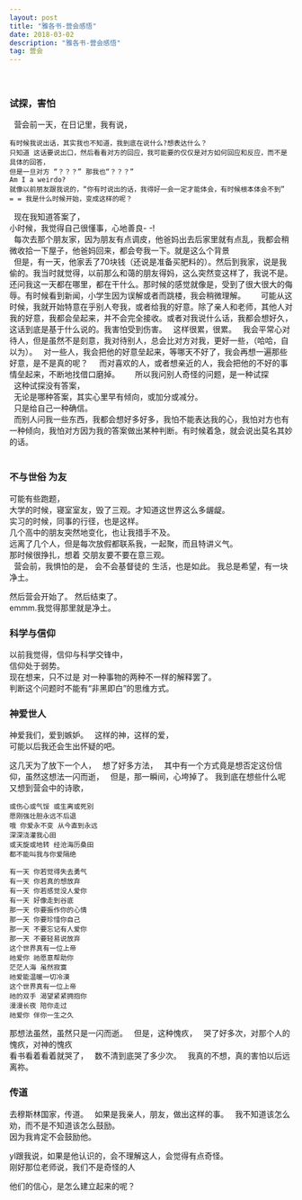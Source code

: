 ```yaml
---
layout: post
title: "雅各书-营会感悟"
date: 2018-03-02
description: "雅各书-营会感悟"
tag: 营会
---
```


　　
 ### 试探，害怕
 
   营会前一天，在日记里，我有说，
~~~
有时候我说出话，其实我也不知道，我到底在说什么?想表达什么？  
只知道 这话要说出口，然后看看对方的回应，我可能要的仅仅是对方如何回应和反应，而不是具体的回答，  
但是一旦对方 “？？？” 那我也“？？？”    
Am I a weirdo?     
就像以前朋友跟我说的，“你有时说出的话，我得好一会一定才能体会，有时候根本体会不到”  
= = 我是什么时候开始，变成这样的呢？    
~~~
   现在我知道答案了，  
   小时候，我觉得自己很懂事，心地善良- -!    
   每次去那个朋友家，因为朋友有点调皮，他爸妈出去后家里就有点乱，我都会稍微收拾一下屋子，他爸妈回来，都会夸我一下。就是这么个背景  
   但是，有一天，他家丢了70块钱（还说是准备买肥料的）。然后到我家，说是我偷的。我当时就觉得，以前那么和蔼的朋友得妈，这么突然变这样了，我说不是。还问我这一天都在哪里，都在干什么。那时候的感觉就像是，受到了很大很大的侮辱。有时候看到新闻，小学生因为误解或者而跳楼，我会稍微理解。    
   可能从这时候，我就开始特意在乎别人夸我，或者给我的好意。除了亲人和老师，其他人对我的好意，我都会垒起来，并不会完全接收。或者对我说什么话，我都会想好久，这话到底是基于什么说的。我害怕受到伤害。
   这样很累，很累。
   我会平常心对待人，但是虽然不是刻意，我对待别人，总会比对方对我，更好一些，（哈哈，自以为）。
   对一些人，我会把他的好意垒起来，等哪天不好了，我会再想一遍那些好意，是不是真的呢？    
   而对喜欢的人，或者想亲近的人，我会把他的不好的事情垒起来，不断地找借口磨掉。  
   
   所以我问别人奇怪的问题，是一种试探    
   这种试探没有答案，  
   无论是哪种答案，其实心里早有倾向，或加分或减分。  
   只是给自己一种确信。  
   而别人问我一些东西，我都会想好多好多，我怕不能表达我的心，我怕对方也有一种倾向，我怕对方因为我的答案做出某种判断。有时候着急，就会说出莫名其妙的话。  
   
### 不与世俗 为友 
可能有些跑题，   
大学的时候，寝室室友，毁了三观。才知道这世界这么多龌龊。    
实习的时候，同事的行径，也是这样。    
几个高中的朋友突然地变化，也让我措手不及。   
远离了几个人，但是每次放假都联系我，一起聚，而且特讲义气。  
那时候很挣扎，想着 交朋友要不要在意三观。  
  
营会前，我惧怕的是，
会不会基督徒的 生活，也是如此。
我总是希望，有一块净土。     
  
然后营会开始了。 
然后结束了。  
emmm.我觉得那里就是净土。  
### 科学与信仰
以前我觉得，信仰与科学交锋中，  
信仰处于弱势。  
现在想来，只不过是 对一种事物的两种不一样的解释罢了。    
判断这个问题时不能有“非黑即白”的思维方式。
### 神爱世人
神爱我们，爱到嫉妒。    
这样的神，这样的爱，   
可能以后我还会生出怀疑的吧。  

这几天为了放下一个人，  
想了好多方法，  
其中有一个方式竟是想否定这份信仰，虽然这想法一闪而逝，  
但是，那一瞬间，心垮掉了。
我到底在想些什么呢  
又想到营会中的诗歌，
~~~
或伤心或气馁 或生离或死别  
愿刚强壮胆永远不后退  
哦 你爱永不变 从今直到永远  
深深浇灌我心田  
或天旋或地转 经沧海历桑田  
都不能叫我与你爱隔绝  
~~~
~~~
有一天 你若觉得失去勇气  
有一天 你若真的想放弃  
有一天 你若感觉没人爱你  
有一天 好像走到谷底  
那一天 你要振作你的心情  
那一天 你要珍惜你自己  
那一天 不要忘记有人爱你  
那一天 不要轻易说放弃  
这个世界真有一位上帝  
祂爱你 祂愿意帮助你  
茫茫人海 虽然寂寞  
祂爱能温暖一切冷漠  
这个世界真有一位上帝  
祂的双手 渴望紧紧拥抱你  
漫漫长夜 陪你走过  
祂爱你 伴你一生之久  
~~~
那想法虽然，虽然只是一闪而逝。  
但是，这种愧疚，  
哭了好多次，对那个人的愧疚，对神的愧疚  
看书看着看着就哭了，  
数不清到底哭了多少次。  
我真的不想，真的害怕以后远离祢。


### 传道
 
去穆斯林国家，传道。  
如果是我亲人，朋友，做出这样的事。   
我不知道该怎么劝，而不是不知道该怎么鼓励。   
因为我肯定不会鼓励他。   

yl跟我说，如果是他认识的，会不理解这人，会觉得有点奇怪。    
刚好那位老师说，我们不是奇怪的人    

他们的信心，是怎么建立起来的呢？   
















   
